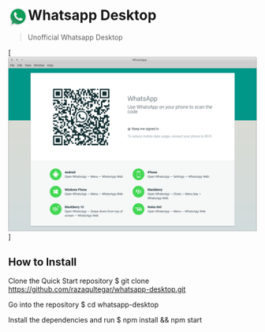 # <img src="assets/app-icon/png/512.png" width="40" align="left">Whatsapp Desktop

> Unofficial Whatsapp Desktop

[![](dist/img/screenshot.png)]

## How to Install

Clone the Quick Start repository
$ git clone https://github.com/razaqultegar/whatsapp-desktop.git

Go into the repository
$ cd whatsapp-desktop

Install the dependencies and run
$ npm install && npm start
